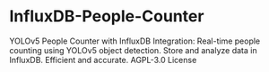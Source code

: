# InfluxDB-People-Counter
YOLOv5 People Counter with InfluxDB Integration: Real-time people counting using YOLOv5 object detection. Store and analyze data in InfluxDB. Efficient and accurate. AGPL-3.0 License

